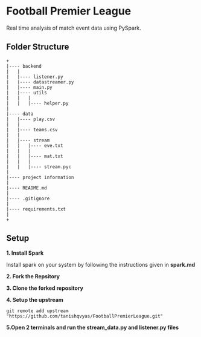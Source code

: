 # Football Premier League

Real time analysis of match event data using PySpark.


## Folder Structure

```
+
|---- backend
|	|
|	|---- listener.py
|	|---- datastreamer.py
|	|---- main.py
|	|---- utils
|	|	|
|	|	|---- helper.py
|
|---- data
|	|---- play.csv
|	|
|	|---- teams.csv
|	|
|	|---- stream
|	|	|---- eve.txt
|	|	|
|	|	|---- mat.txt
|	|	|
|	|	|---- stream.pyc 
|
|---- project information
|
|---- README.md
|
|---- .gitignore
|
|---- requirements.txt
|
+
```


## Setup

**1. Install Spark**

Install spark on your system by following the instructions given in **spark.md**


**2. Fork the Repsitory**

**3. Clone the forked repository**

**4. Setup the upstream**

```
git remote add upstream "https://github.com/tanishqvyas/FootballPremierLeague.git"
```

**5.Open 2 terminals and run the stream_data.py and listener.py files**